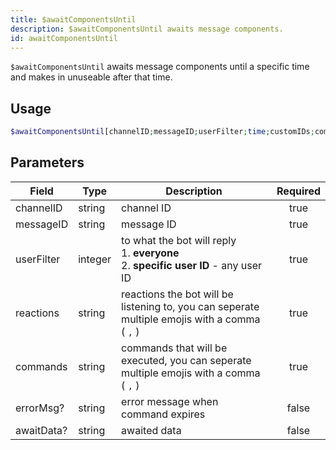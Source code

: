 ```yaml
---
title: $awaitComponentsUntil
description: $awaitComponentsUntil awaits message components.
id: awaitComponentsUntil
---
```


`$awaitComponentsUntil` awaits message components until a specific time and makes in unuseable after that time.

## Usage

```php
$awaitComponentsUntil[channelID;messageID;userFilter;time;customIDs;commands;errorMsg?;awaitData?]
```

## Parameters

| Field      | Type    | Description                                                                                    | Required |
|------------|---------|------------------------------------------------------------------------------------------------|:--------:|
| channelID  | string  | channel ID                                                                                     |   true   |
| messageID  | string  | message ID                                                                                     |   true   |
| userFilter | integer | to what the bot will reply <br /> 1. **everyone** <br /> 2. **specific user ID** - any user ID |   true   |
| reactions  | string  | reactions the bot will be listening to, you can seperate multiple emojis with a comma ( `,` )  |   true   |
| commands   | string  | commands that will be executed, you can seperate multiple emojis with a comma ( `,` )          |   true   |
| errorMsg?   | string  | error message when command expires                                                             |  false   |
| awaitData?  | string  | awaited data                                                                                   |  false   |